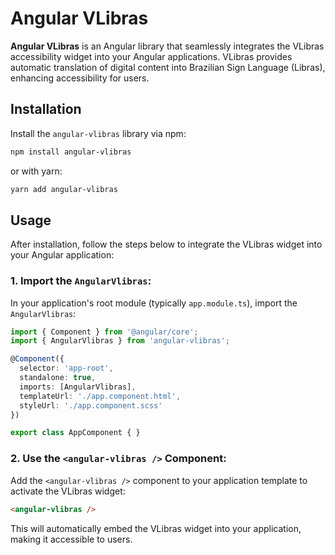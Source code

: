 # Angular VLibras

**Angular VLibras** is an Angular library that seamlessly integrates the VLibras accessibility widget into your Angular applications. VLibras provides automatic translation of digital content into Brazilian Sign Language (Libras), enhancing accessibility for users.

## Installation

Install the `angular-vlibras` library via npm:

```bash
npm install angular-vlibras
```

or with yarn:

```bash
yarn add angular-vlibras
```

## Usage

After installation, follow the steps below to integrate the VLibras widget into your Angular application:

### 1. Import the `AngularVlibras`:

In your application's root module (typically `app.module.ts`), import the `AngularVlibras`:

```typescript
import { Component } from '@angular/core';
import { AngularVlibras } from 'angular-vlibras';

@Component({
  selector: 'app-root',
  standalone: true,
  imports: [AngularVlibras],
  templateUrl: './app.component.html',
  styleUrl: './app.component.scss'
})

export class AppComponent { }
```

### 2. Use the `<angular-vlibras />` Component:

Add the `<angular-vlibras />` component to your application template to activate the VLibras widget:

```html
<angular-vlibras />
```

This will automatically embed the VLibras widget into your application, making it accessible to users.
